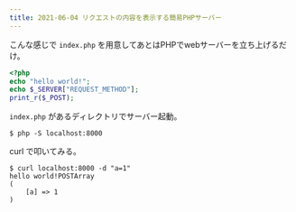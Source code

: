 ```yaml
---
title: 2021-06-04 リクエストの内容を表示する簡易PHPサーバー
---
```


こんな感じで `index.php` を用意してあとはPHPでwebサーバーを立ち上げるだけ。

```php
<?php
echo "hello world!";
echo $_SERVER["REQUEST_METHOD"];
print_r($_POST);
```

`index.php`  があるディレクトリでサーバー起動。

```console
$ php -S localhost:8000
```

curl で叩いてみる。

```conosle
$ curl localhost:8000 -d "a=1"
hello world!POSTArray
(
    [a] => 1
)

```